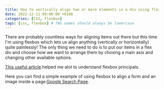 ```yaml
---
title: How to vertically align two or more elements in a div using flexbox?
date: 2022-12-11 09:00:00 +0100
categories: [CSS, Flexbox]
tags: [css, flexbox] # TAG names should always be lowercase
---
```


There are probably countless ways for aligning items out there but this time I'm using flexbox which lets us align anything (vertically or horizontally) quite painlessly!
The only thing we need to do is to put our items in a flex div and choose how we want to arrange them by chosing a main axis and changing other available options.

[This useful article](https://css-tricks.com/snippets/css/a-guide-to-flexbox/).helped me alot to understand flexbox principals.

Here you can find a simple example of using flexbox to align a form and an image inside a page.[Google Search Page](https://jsfiddle.net/r2qen9t5/6/).

